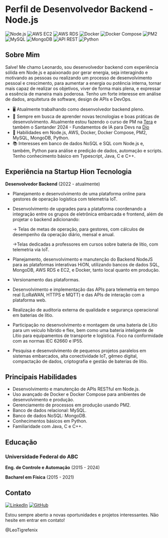 # Perfil de Desenvolvedor Backend - Node.js
![Node.js](https://img.shields.io/badge/-Node.js-339933?logo=node.js&logoColor=white&style=plastic)
![AWS EC2](https://img.shields.io/badge/-AWS_EC2-232F3E?logo=amazon-aws&logoColor=white&style=plastic)
![AWS RDS](https://img.shields.io/badge/-AWS_RDS-232F3E?logo=amazon-aws&logoColor=white&style=plastic)
![Docker](https://img.shields.io/badge/-Docker-2496ED?logo=docker&logoColor=white&style=plastic)
![Docker Compose](https://img.shields.io/badge/-Docker_Compose-2496ED?logo=docker&logoColor=white&style=plastic)
![PM2](https://img.shields.io/badge/-PM2-2B037A?logo=pm2&logoColor=white&style=plastic)
![MySQL](https://img.shields.io/badge/-MySQL-4479A1?logo=mysql&logoColor=white&style=plastic)
![MongoDB](https://img.shields.io/badge/-MongoDB-47A248?logo=mongodb&logoColor=white&style=plastic)
![API REST](https://img.shields.io/badge/-API_REST-FF5733?style=plastic)
![Python](https://img.shields.io/badge/-Python-3776AB?logo=python&logoColor=white&style=plastic)


## Sobre Mim

Salve! Me chamo Leonardo, sou desenvolvedor backend com experiência sólida em Node.js e apaixonado por gerar energia, seja interagindo e motivando as pessoas ou realizando um processo de desenvolvimento pessoal e crescimento, para aumentar a energia ou potência interna, tornar mais capaz de realizar os objetivos, viver de forma mais plena, e expressar a essência de maneira mais poderosa.
Tenho um forte interesse em análise de dados, arquitetura de software, design de APIs e DevOps.

- 🖥️ Atualmente trabalhando como desenvolvedor backend pleno.
- 🌱 Sempre em busca de aprender novas tecnologias e boas práticas de desenvolvimento. Atualmente estou fazendo o curso de PM na [Tera](https://somostera.com) e também o Santander 2024 - Fundamentos de IA para Devs na [Dio](https://web.dio.me)
- 🔧 Habilidades em Node.js, AWS, Docker, Docker Compose, PM2, MySQL, MongoDB, Python.
- 📚 Interesses em banco de dados NoSQL e SQL com Node.js e, também, Python para análise e predição de dados, automação e scripts. Tenho conhecimento básico em Typescript, Java, C e C++.

<!-- ![Top Langs](https://github-readme-stats-git-masterrstaa-rickstaa.vercel.app/api/top-langs/?username=SEUUSERNAME&layout=compact&bg_color=000&border_color=FF7F27&title_color=FF7F27&text_color=FFF) -->

## Experiência na Startup Hion Tecnologia
**Desenvolvedor Backend** (2022 - atualmente)

- Planejamento e desenvolvimento de uma plataforma online para gestores de operação logística com telemetria IoT. 
- Desenvolvimento de upgrades para a plataforma coordenando a integração entre os grupos de eletrônica embarcada e frontend, além de projetar o backend adicionando: 

    -> Telas de metas de operação, para gestores, com cálculos de desempenho da operação diário, mensal e anual. 

    ->Telas dedicadas a professores em cursos sobre bateria de lítio, com telemetria via IoT.

- Planejamento, desenvolvimento e manutenção do Backend NodeJS para as plataformas interativas HiON, utilizando bancos de dados SQL, MongoDB,  AWS RDS e EC2, e Docker, tanto local quanto em produção.
- Versionamento das plataformas.
- Desenvolvimento e implementação das APIs para telemetria em tempo real (LoRaWAN, HTTPS e MQTT) e das APIs de interação com a plataforma web.
- Realização de auditoria externa de qualidade e segurança operacional  em baterias de lítio.
- Participação no desenvolvimento e montagem de uma bateria de Lítio para um veículo híbrido e flex, bem como uma bateria inteligente de Lítio para equipamentos de transporte e logística. Foco na conformidade com as normas IEC 62660 e IP55.
- Pesquisa e desenvolvimento de pequenos projetos paralelos em sistemas embarcados, alta conectividade IoT, gêmeo digital, compactação de dados, criptografia e gestão de baterias de lítio.


## Principais Habilidades

- Desenvolvimento e manutenção de APIs RESTful em Node.js.
- Uso avançado de Docker e Docker Compose para ambientes de desenvolvimento e produção.
- Gerenciamento de processos em produção usando PM2.
- Banco de dados relacional: MySQL.
- Banco de dados NoSQL: MongoDB.
- Conhecimentos básicos em Python.
- Familiaridade com Java, C e C++.

## Educação

### Universidade Federal do ABC

**Eng. de Controle e Automação** (2015 - 2024)

**Bacharel em Física** (2015 - 2021)

## Contato

[![LinkedIn](https://img.shields.io/badge/LinkedIn-0077B5?style=for-the-badge&logo=linkedin&logoColor=white)](https://www.linkedin.com/in/leonardo-taglione-tancredi/)
[![GitHub](https://img.shields.io/badge/GitHub-100000?style=for-the-badge&logo=github&logoColor=white)](https://github.com/LeoTigrefenix)

Estou sempre aberto a novas oportunidades e projetos interessantes. Não hesite em entrar em contato!

@LeoTigrefenix

<!---
LeoTigrefenix/LeoTigrefenix is a ✨ special ✨ repository because its `README.md` (this file) appears on your GitHub profile.
You can click the Preview link to take a look at your changes.
--->
